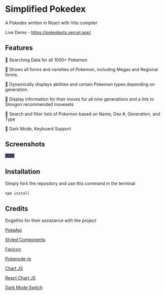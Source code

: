 # Simplified Pokedex

A Pokedex written in React with Vite compiler

Live Demo - https://pokedexts.vercel.app/

## Features

:star2: Searching Data for all 1000+ Pokemon

:star2: Shows all forms and varieties of Pokemon, including Megas and Regional forms.

:star2: Dynamically displays abilities and certain Pokemon types depending on generation.

:star2: Display information for their moves for all nine generations and a link to Smogon recommended movesets

:star2: Search and filter lists of Pokemon based on Name, Dex #, Generation, and Type

:star2: Dark Mode, Keyboard Support

## Screenshots

<img src="/src/assets/screenshot1.PNG" width="30vw">

## Installation 

Simply fork the repository and use this command in the terminal

`npm install`

## Credits

Dogethis for their assistance with the project

[PokeApi](https://pokeapi.co/)

[Styled Components](https://styled-components.com/)

[Favicon](https://icons8.com/) 

[Pokenode-ts](https://pokenode-ts.vercel.app/) 

[Chart JS](https://www.chartjs.org/)

[React Chart JS](https://react-chartjs-2.js.org/) 

[Dark Mode Switch](https://codepen.io/jamesku/pen/YzXMJYj) 




